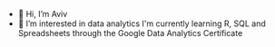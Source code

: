 - 👋 Hi, I’m Aviv
- 👀 I’m interested in data analytics
     I'm currently learning R, SQL and Spreadsheets through the Google Data Analytics Certificate


<!---
Aviv589/Aviv589 is a ✨ special ✨ repository because its `README.md` (this file) appears on your GitHub profile.
You can click the Preview link to take a look at your changes.
--->
